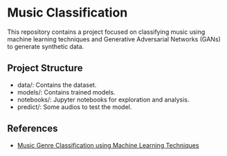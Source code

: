 # Music Classification

This repository contains a project focused on classifying music using machine learning techniques and Generative Adversarial Networks (GANs) to generate synthetic data.

## Project Structure
- data/: Contains the dataset.
- models/: Contains trained models.
- notebooks/: Jupyter notebooks for exploration and analysis.
- predict/: Some audios to test the model.

## References
- [Music Genre Classification using Machine Learning Techniques](https://arxiv.org/abs/1804.01149)
